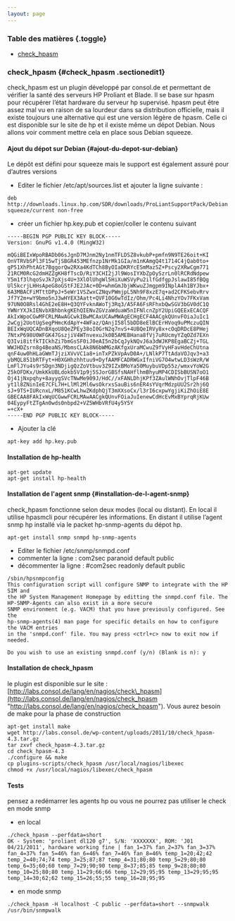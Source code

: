 ```yaml
---
layout: page
---
```


### Table des matières {.toggle}

-   [check\_hpasm](check_hpasm.html#check_hpasm)

### check\_hpasm {#check_hpasm .sectionedit1}

check\_hpasm est un plugin développé par consol.de et permettant de
vérifier la santé des serveurs HP Proliant et Blade. Il se base sur
hpasm pour récupérer l’état hardware du serveur hp supervisé. hpasm peut
être assez mal vu en raison de sa lourdeur dans sa distribution
officielle, mais il existe toujours une alternative qui est une version
légère de hpasm. Celle ci est disponible sur le site de hp et il existe
même un dépot Debian. Nous allons voir comment mettre cela en place sous
Debian squeeze.

#### Ajout du dépot sur Debian {#ajout-du-depot-sur-debian}

Le dépôt est défini pour squeeze mais le support est également assuré
pour d’autres versions

-   Editer le fichier /etc/apt/sources.list et ajouter la ligne suivante
    :

~~~
deb http://downloads.linux.hp.com/SDR/downloads/ProLiantSupportPack/Debian squeeze/current non-free
~~~

-   créer un fichier hp.key.pub et copier/coller le contenu suivant

~~~
-----BEGIN PGP PUBLIC KEY BLOCK-----
Version: GnuPG v1.4.0 (MingW32)

mQGiBEIxWpoRBADb06sJgnD7MJnm2Ny1nmTFLDSZ8vkubP+pmfn9N9TE26oit+KI
OnVTRVbSPl3F15wTjSBGR453MEfnzp1NrMk1GIa/m1nKAmgQ4t1714C4jQab0to+
gP51XhPhtAGt7BggorQw2RXa4KdTCh8ByOIaDKRYcESmMazSZ+Pscy2XRwCgm771
21RCM0RcG2dmHZZgKH8fTscD/RiY3CHI2jJl9WosIYXbZpOySzrLn0lRCRdNdpew
Y5m1f3lhqoSvJk7pXjs4U+3XlOlUhgWl5HiXuWSVyPu2ilfGdfgpJslawI85fBQg
Ul5kcrjLHHsApeG8oGStFJE2JAc+0D+whmGmJbjWKwuZJmgpm9INplA4h1BYJbx+
6A3MBACFiMTttDPpJ+5eWr1VSZwxCZNqvPWmjpL5Nh9F8xzE7q+ad2CFKSebvRrv
Jf7Y2m+wY9bmo5nJ3wHYEX3Aatt+QVF10G6wTdIz/Ohm/Pc4Li4NhzYOv7FKxVam
97UN0O8Rsl4GhE2eE8H+Q3QYFvknAWoTj3Rq3/A5FA6FsRFhxbQwSGV3bGV0dC1Q
YWNrYXJkIENvbXBhbnkgKEhQIENvZGVzaWduaW5nIFNlcnZpY2UpiGQEExECACQF
AkIxWpoCGwMFCRLMAwAGCwkIBwMCAxUCAwMWAgECHgECF4AACgkQUnvFOiaJuIc1
2wCgj2UotUgSegPHmcKdApY+4WFaz/QAnjI58l5bDD8eElBCErHVoq9uPMczuQIN
BEIxWqUQCADnBXqoU8QeZPEy38oI0GrN2q7nvS+4UBQeIRVy8x+cOqDRDcE8PHej
7NtxP698U0WFGK47GszjiV4WTnvexuJk0B5AMEBHana8fVj7uRUcmyYZqOZd7EXn
Q3Ivi8itfkTICkhZi7bmGsSF0iJ0eAI5n2bCqJykNQvJ6a3dWJKP8EgaBCZj+TGL
WWJHDZsrn8g4BeaNS/MbmsCLAk8N6bWMGzAKfgxUraMCwuZ9fVyHFavHdeChUtna
qnF4uw0hHLaGWmTJjziXVvVC1a8+inTxPZkVpAvD0A+/LNlkP7TtAdaVOJqv3+a3
ybMQL851bRTFyt+H0XGHhzhhtuu9+DyfAAMFCADRWGxIfniVG7O4wtwLD3sWzR/W
LmFlJYu4s9rSDgn3NDjigQzZoVtbuv3Z9IZxBMoYa50MuybuVDp55z/wmxvYoW2G
25kOFDKx/UmkKkUBLdokb5V1p9j5SJorGBSfsNAHflhmBhyuMP4CDISbBUSN7oO1
Oj41jNxpqhy+8ayygSVcTNwMe909J/HdC//xFANLDhjKPf3ZAulWNhOvjTlpF46B
yt1l8ZNinIeE7CFL7H+LlMl2Ml6wsOkrxsSauBis6nER4sYVqrMdzpUU2Sr2hj6Q
sJ+9TS+IURcnxL/M851KCwLhwZKdphQjT3mXXsoCx/l3rI6cxpwYgjiKiZhOiE8E
GBECAA8FAkIxWqUCGwwFCRLMAwAACgkQUnvFOiaJuIenewCdHcEvMxBYprqRjKUw
04EypyFtZTgAn0wds0nbpd2+VZ5WHbVRfU4y5Y5Y
=+cX+ 
-----END PGP PUBLIC KEY BLOCK-----
~~~

-   Ajouter la clé

~~~
apt-key add hp.key.pub
~~~

#### Installation de hp-health

~~~
apt-get update
apt-get install hp-health
~~~

#### Installation de l'agent snmp {#installation-de-l-agent-snmp}

check\_hpasm fonctionne selon deux modes (local ou distant). En local il
utilise hpasmcli pour récupérer les informations. En distant il utilise
l’agent snmp hp installé via le packet hp-snmp-agents du dépot hp.

~~~
apt-get install snmp snmpd hp-snmp-agents
~~~

-   Editer le fichier /etc/snmp/snmpd.conf
-   commenter la ligne : com2sec paranoid default public
-   décommenter la ligne : \#com2sec readonly default public

~~~
/sbin/hpsnmpconfig
This configuration script will configure SNMP to integrate with the HP SIM and
the HP System Management Homepage by editting the snmpd.conf file. The HP-SNMP-Agents can also exist in a more secure
SNMP environment (e.g. VACM) that you have previously configured. See the
hp-snmp-agents(4) man page for specific details on how to configure the VACM entries
in the 'snmpd.conf' file. You may press <ctrl+c> now to exit now if needed.

Do you wish to use an existing snmpd.conf (y/n) (Blank is n): y
~~~

#### Installation de check\_hpasm

le plugin est disponible sur le site :
[http://labs.consol.de/lang/en/nagios/check\_hpasm](http://labs.consol.de/lang/en/nagios/check_hpasm "http://labs.consol.de/lang/en/nagios/check_hpasm").
Vous aurez besoin de make pour la phase de construction

~~~
apt-get install make
wget http://labs.consol.de/wp-content/uploads/2011/10/check_hpasm-4.3.tar.gz
tar zxvf check_hpasm-4.3.tar.gz
cd check_hpasm-4.3
./configure && make
cp plugins-scripts/check_hpasm /usr/local/nagios/libexec
chmod +x /usr/local/nagios/libexec/check_hpasm
~~~

#### Tests

pensez a redémarrer les agents hp ou vous ne pourrez pas utiliser le
check en mode snmp

-   en local

~~~
./check_hpasm --perfdata=short
OK - System: 'proliant dl120 g7', S/N: 'XXXXXXX', ROM: 'J01 04/21/2011', hardware working fine | fan_1=37% fan_2=37% fan_3=37% fan_4=37% fan_5=46% fan_6=46% fan_7=46% fan_8=46% temp_1=20;42;42 temp_2=40;74;74 temp_3=25;87;87 temp_4=31;80;80 temp_5=29;80;80 temp_6=35;60;60 temp_7=29;90;90 temp_8=37;85;85 temp_9=28;80;80 temp_10=25;80;80 temp_11=29;66;66 temp_12=29;95;95 temp_13=29;95;95 temp_14=30;62;62 temp_15=26;55;55 temp_16=28;95;95
~~~

-   en mode snmp

~~~
./check_hpasm -H localhost -C public --perfdata=short --snmpwalk /usr/bin/snmpwalk
~~~
